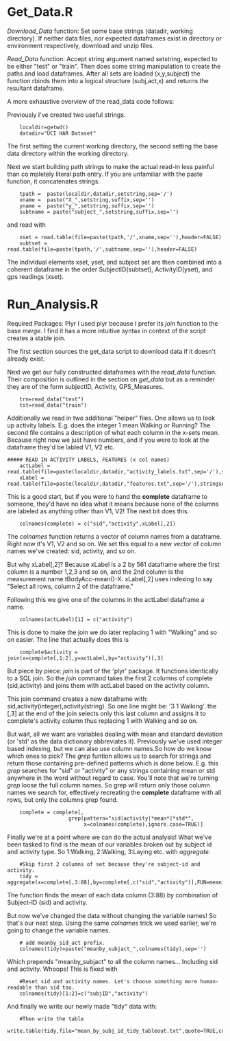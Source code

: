 Get_Data.R
===================
*Download_Data* function: Set some base strings (datadir, working directory). If neither data files, nor expected dataframes exist in directory or environment respectively, download and unzip files.

*Read_Data* function: Accept string argument named setstring, expected to be either "test" or "train". Then does some string manipulation to create the paths and load dataframes. After all sets are loaded (x,y,subject) the function rbinds them into a logical structure (subj,act,x) and returns the resultant dataframe.

A more exhaustive overview of the read_data code follows:

Previously I've created two useful strings.
```{r}
    localdir=getwd()
    datadir="UCI HAR Dataset"
```
The first setting the current working directory, the second setting the base data directory within the working directory.

Next we start building path strings to make the actual read-in less painful than co
mpletely literal path entry. If you are unfamiliar with the paste function, it concatenates strings.
```{r}
    tpath =  paste(localdir,datadir,setstring,sep='/')
    xname =  paste("X_",setstring,suffix,sep='')
    yname =  paste("y_",setstring,suffix,sep='')
    subtname = paste("subject_",setstring,suffix,sep='')
```
and read with
```{r}
    xset = read.table(file=paste(tpath,'/',xname,sep=''),header=FALSE)
    subtset = read.table(file=paste(tpath,'/',subtname,sep=''),header=FALSE)
```
The individual elements xset, yset, and subject set are then combined into a coherent dataframe in the order SubjectID(subtset), ActivityID(yset), and gps readings (xset).

Run_Analysis.R
===================
Required Packages: Plyr
I used plyr because I prefer its *join* function to the base *merge*. I find it has a more intuitive syntax in context of the script creates a stable join.

The first section sources the get_data script to download data if it doesn't already exist.

Next we get our fully constructed dataframes with the *read_data* function. Their composition is outlined in the section on *get_data* but as a reminder they are of the form subjectID, Activity, GPS_Measures.

```{r}
    trn=read_data("test")
    tst=read_data("train")
```

Additionally we read in two additional "helper" files. One allows us to look up activity labels. E.g. does the integer 1 mean Walking or Running? The second file contains a description of what each column in the x-sets mean. Because right now we just have numbers, and if you were to look at the dataframe they'd be labled V1, V2 etc.

```{r}
##### READ IN ACTIVITY LABELS, FEATURES (x col names)
    actLabel = read.table(file=paste(localdir,datadir,"activity_labels.txt",sep='/'),stringsAsFactors=FALSE)
    xLabel = read.table(file=paste(localdir,datadir,"features.txt",sep='/'),stringsAsFactors=FALSE)
```

This is a good start, but if you were to hand the **complete** dataframe to someone, they'd have no idea what it means because none of the columns are labeled as anything other than V1, V2! The next bit does this.
```{r}
    colnames(complete) = c("sid","activity",xLabel[,2])
```
The *colnames* function returns a vector of column names from a dataframe. Right now it's V1, V2 and so on. We set this equal to a new vector of column names we've created: sid, activity, and so on. 

But why xLabel[,2]? Because xLabel is a 2 by 561 dataframe where the first column is a number 1,2,3 and so on, and the 2nd column is the measurement name tBodyAcc-mean()-X. xLabel[,2] uses indexing to say "Select all rows, column 2 of the dataframe."

Following this we give one of the columns in the actLabel dataframe a name. 
```{r}
    colnames(actLabel)[1] = c("activity")
```
This is done to make the join we do later replacing 1 with "Walking" and so on easier. The line that actually does this is
```{r}
    complete$activity = join(x=complete[,1:2],y=actLabel,by="activity")[,3]
```
But piece by piece: *join* is part of the 'plyr' package. It functions identically to a SQL join. So the *join* command takes the first 2 columns of complete (sid,activity) and joins them with actLabel based on the activity column. 

This join command creates a new dataframe with: sid,activity(integer),activity(string). So one line might be: '3 1 Walking'. the [,3] at the end of the join selects only this last column and assigns it to complete's activity column thus replacing 1 with Walking and so on. 

But wait, all we want are variables dealing with mean and standard deviation (or 'std' as the data dictionary abbreviates it).
Previously we've used integer based indexing, but we can also use column names.So how do we know which ones to pick? The *grep* funtion allows us to search for strings and return those containing pre-defined patterns which is done below. E.g. this *grep* searches for "sid" or "activity" or any strings containing mean or std anywhere in the word without regard to case. You'll note that we're turning *grep* loose the full column names. So grep will return only those column names we search for, effectively recreating the **complete** dataframe with all rows, but only the columns grep found.
```{r}
    complete = complete[,
                    grep(pattern="sid|activity|*mean*|*std*",
                         x=colnames(complete),ignore.case=TRUE)]
```

Finally we're at a point where we can do the actual analysis!
What we've been tasked to find is the mean of our variables broken out by subject id and activity type. So 1:Walking, 2:Walking, 3:Laying etc. with *aggregate*.
```{r}
    #Skip first 2 columns of set because they're subject-id and activity.
    tidy = aggregate(x=complete[,3:88],by=complete[,c("sid","activity")],FUN=mean)
```
The function finds the mean of each data column (3:88) by combination of Subject-ID (sid) and activity.

But now we've changed the data without changing the variable names! So that's our next step. Using the same *colnames* trick we used earlier, we're going to change the variable names.
```{r}
    # add meanby_sid_act prefix.
    colnames(tidy)=paste("meanby_subjact_",colnames(tidy),sep='')
```
Which prepends "meanby_subjact" to all the column names... Including sid and activity. Whoops! This is fixed with
```{r}
    #Reset sid and activity names. Let's choose something more human-readable than sid too.
    colnames(tidy)[1:2]=c("subjID","activity")
```

And finally we write our newly made "tidy" data with:
```{r}
    #Then write the table
    write.table(tidy,file="mean_by_subj_id_tidy_tableout.txt",quote=TRUE,col.names=TRUE,row.names=FALSE)
```